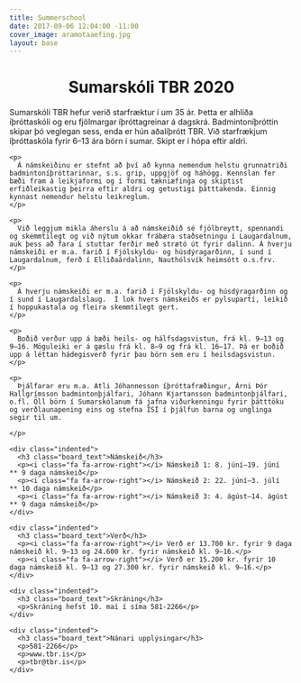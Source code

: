 ```yaml
---
title: Summerschool
date: 2017-09-06 12:04:00 -11:00
cover_image: aramotaaefing.jpg
layout: base
---
```


<head>
  <link href='http://fonts.googleapis.com/css?family=Lobster' rel='stylesheet' type='text/css'>
</head>
<body>
  <h1 class="board_text" align="center">Sumarskóli TBR 2020</h1>
  <section class="long_text">
    <p>
      Sumarskóli TBR hefur verið starfræktur í um 35 ár. Þetta er alhliða íþróttaskóli og eru fjölmargar íþróttagreinar á dagskrá. Badmintoníþróttin skipar þó veglegan sess, enda er hún aðalíþrótt TBR. Við starfrækjum íþróttaskóla fyrir 6–13 ára börn í sumar. Skipt er í hópa eftir aldri.
    </p>

    <p>
      Á námskeiðinu er stefnt að því að kynna nemendum helstu grunnatriði badmintoníþróttarinnar, s.s. grip, uppgjöf og háhögg. Kennslan fer bæði fram á leikjaformi og í formi tækniæfinga og skiptist erfiðleikastig þeirra eftir aldri og getustigi þátttakenda. Einnig kynnast nemendur helstu leikreglum.
    </p>

    <p>
      Við leggjum mikla áherslu á að námskeiðið sé fjölbreytt, spennandi og skemmtilegt og við nýtum okkar frábæra staðsetningu í Laugardalnum, auk þess að fara í stuttar ferðir með strætó út fyrir dalinn. Á hverju námskeiði er m.a. farið í Fjölskyldu- og húsdýragarðinn, í sund í Laugardalnum, ferð í Elliðaárdalinn, Nauthólsvík heimsótt o.s.frv.
    </p>

    <p>
      Á hverju námskeiði er m.a. farið í Fjölskyldu- og húsdýragarðinn og í sund í Laugardalslaug.  Í lok hvers námskeiðs er pylsupartí, leikið í hoppukastala og fleira skemmtilegt gert. 
    </p>

    <p>
      Boðið verður upp á bæði heils- og hálfsdagsvistun, frá kl. 9–13 og 9–16. Möguleiki er á gæslu frá kl. 8–9 og frá kl. 16–17. Þá er boðið upp á léttan hádegisverð fyrir þau börn sem eru í heilsdagsvistun.
    </p>

    <p>
      Þjálfarar eru m.a. Atli Jóhannesson íþróttafræðingur, Árni Þór Hallgrímsson badmintonþjálfari, Jóhann Kjartansson badmintonþjálfari, o.fl. Öll börn í Sumarskólanum fá jafna viðurkenningu fyrir þátttöku og verðlaunapening eins og stefna ÍSÍ í þjálfun barna og unglinga segir til um. 

    </p>

    <div class="indented">
      <h3 class="board_text">Námskeið</h3>
      <p><i class="fa fa-arrow-right"></i> Námskeið 1: 8. júní–19. júní     ** 9 daga námskeið</p>
      <p><i class="fa fa-arrow-right"></i> Námskeið 2: 22. júní–3. júlí      ** 10 daga námskeið</p>
      <p><i class="fa fa-arrow-right"></i> Námskeið 3: 4. ágúst–14. ágúst    ** 9 daga námskeið</p>
    </div>

    <div class="indented">
      <h3 class="board_text">Verð</h3>
      <p><i class="fa fa-arrow-right"></i> Verð er 13.700 kr. fyrir 9 daga námskeið kl. 9–13 og 24.600 kr. fyrir námskeið kl. 9–16.</p>
      <p><i class="fa fa-arrow-right"></i> Verð er 15.200 kr. fyrir 10 daga námskeið kl. 9–13 og 27.300 kr. fyrir námskeið kl. 9–16.</p>
    </div>

    <div class="indented">
      <h3 class="board_text">Skráning</h3>
      <p>Skráning hefst 10. maí í síma 581-2266</p>
    </div>

    <div class="indented">
      <h3 class="board_text">Nánari upplýsingar</h3>
      <p>581-2266</p>
      <p>www.tbr.is</p>
      <p>tbr@tbr.is</p>
    </div>
  </section>
</body>
